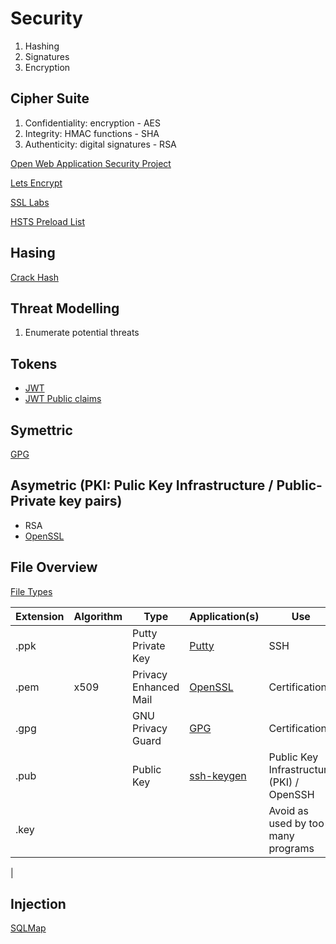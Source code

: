 # Security

1. Hashing
2. Signatures
3. Encryption

## Cipher Suite

1. Confidentiality: encryption      - AES
2. Integrity: HMAC functions        - SHA
3. Authenticity: digital signatures - RSA

[Open Web Application Security Project](https://www.owasp.org/index.php/Main_Page)

[Lets Encrypt](https://letsencrypt.org/)

[SSL Labs](https://www.ssllabs.com/ssltest/analyze.html?d=corductive.uk)

[HSTS Preload List](https://hstspreload.org/)

## Hasing

[Crack Hash](http://crackhash.com)

## Threat Modelling

1. Enumerate potential threats

## Tokens

* [JWT](https://jwt.io/introduction/)
* [JWT Public claims](https://www.iana.org/assignments/jwt/jwt.xhtml)

## Symettric

[GPG](https://www.gnupg.org/)


## Asymetric (PKI: Pulic Key Infrastructure / Public-Private key pairs)

* RSA
* [OpenSSL](https://www.openssl.org/)

## File Overview

[File Types](https://fileinfo.com/extension)

| Extension | Algorithm | Type | Application(s) | Use
| --------- | --------- | ---- | -------------- | ---
| .ppk      |           | Putty Private Key     | [Putty](https://www.chiark.greenend.org.uk/~sgtatham/putty/) | SSH
| .pem      | x509      | Privacy Enhanced Mail | [OpenSSL](https://www.openssl.org/) | Certification
| .gpg      |           | GNU Privacy Guard | [GPG](https://www.gnupg.org/) | Certification
| .pub      |           | Public Key | [ssh-keygen](https://www.freebsd.org/cgi/man.cgi?query=ssh-keygen&sektion=1&manpath=OpenBSD) | Public Key Infrastructure (PKI) / OpenSSH
| .key | | | | Avoid as used by too many programs
|

## Injection

[SQLMap](http://sqlmap.org/)

